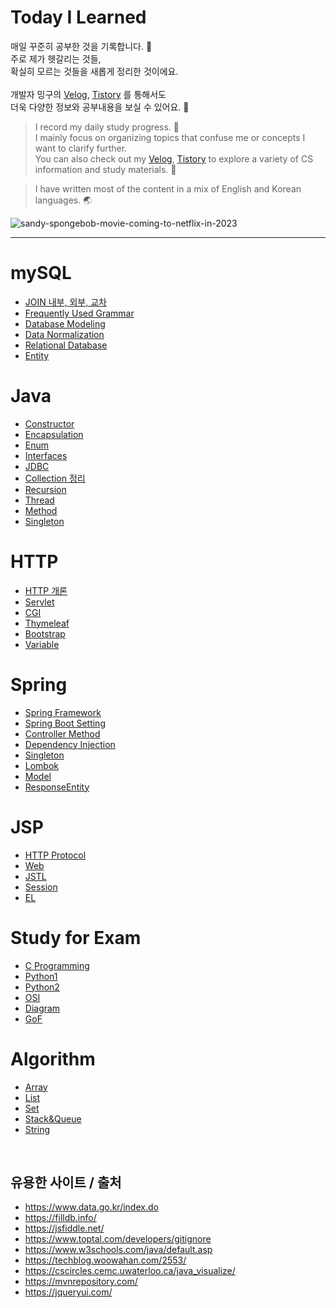 # Today I Learned

매일 꾸준히 공부한 것을 기록합니다. 🌱 <br> 
주로 제가 헷갈리는 것들, <br> 
확실히 모르는 것들을 새롭게 정리한 것이에요.
<br> <br>
개발자 밍구의 [Velog](https://velog.io/@codingmingu), [Tistory](https://julie-mingu.tistory.com/) 를 통해서도 <br>
더욱 다양한 정보와 공부내용을 보실 수 있어요. 📖

>I record my daily study progress. 🌱 <br>
I mainly focus on organizing topics that confuse me or concepts I want to clarify further. <br> 
You can also check out my [Velog](https://velog.io/@codingmingu), [Tistory](https://julie-mingu.tistory.com/)  to explore a variety of CS information and study materials. 📖

> I have written most of the content in a mix of English and Korean languages. 🌏 

![sandy-spongebob-movie-coming-to-netflix-in-2023](https://github.com/julie-min/TIL/assets/130271406/ab4d59fc-a3e1-47d9-8a11-d7b6789e6ad6)

****
# mySQL
- [JOIN 내부, 외부, 교차](https://github.com/julie-min/TIL/blob/main/mySQL/3.%20JOIN.md)
- [Frequently Used Grammar](mySQL/2.MySQL_grammar.md)
- [Database Modeling](mySQL/4.%20Database%20Modeling.md)
- [Data Normalization](mySQL/5.%20Data%20Normalization.md)
- [Relational Database](mySQL/6.%20Relational%20Database.md)
- [Entity](mySQL/Entity.md)

# Java
- [Constructor](Java/Constructor.md)
- [Encapsulation](Java/Encapsulation.md)
- [Enum](Java/Enum.md)
- [Interfaces](Java/Interface.md)
- [JDBC](Java/JDBC.md)
- [Collection 정리](Java/List_Array_Set.md)
- [Recursion](Java/Recursion.md)
- [Thread](Java/Thread.md)
- [Method](Java/Method.md)
- [Singleton](Java/Singleton.md)

# HTTP
- [HTTP 개론](https://github.com/julie-min/TIL/blob/main/HTTP/1.%20HTTP.md)
- [Servlet](https://github.com/julie-min/TIL/blob/main/HTTP/2.%20Servlet.md)
- [CGI](https://github.com/julie-min/TIL/blob/main/HTTP/3.%20CGI.md)
- [Thymeleaf](https://github.com/julie-min/TIL/blob/main/HTTP/4.%20Thymeleaf.md)
- [Bootstrap](https://github.com/julie-min/TIL/blob/main/HTTP/5.%20Bootstrap.md)
- [Variable](variable.md)

# Spring
- [Spring Framework](https://github.com/julie-min/TIL/blob/main/Spring/1.Spring%20Framework.md)
- [Spring Boot Setting](https://github.com/julie-min/TIL/blob/main/Spring/2.Spring%20Boot%20Setting.md)
- [Controller Method](Spring/3.%20Controller%20Method.md)
- [Dependency Injection](Spring/4.%20Dependency%20Injection.md)
- [Singleton](Singleton.md)
- [Lombok](Lombok.md)
- [Model](Model.md)
- [ResponseEntity](ResponseEntity.md)

# JSP
- [HTTP Protocol](JSP/HTTP_protocol.md)
- [Web](JSP/Web.md)
- [JSTL](JSTL.md)
- [Session](Session.md)
- [EL](EL.md)


# Study for Exam
- [C Programming](C_Programming/Exam_study.md)
- [Python1](Python/Exam_quiz.md)
- [Python2](Python/Exam_study.md)
- [OSI](Engineer_Information_Processing/OSI.md)
- [Diagram](Engineer_Information_Processing/Diagram.md)
- [GoF](Engineer_Information_Processing/GoF.md)

# Algorithm
- [Array](Array.md)
- [List](List.md)
- [Set](Set.md)
- [Stack&Queue](Stack&Queue.md)
- [String](String.md)
   
<br>

## 유용한 사이트 / 출처
- https://www.data.go.kr/index.do
- https://filldb.info/
- https://jsfiddle.net/
- https://www.toptal.com/developers/gitignore
- https://www.w3schools.com/java/default.asp 
- https://techblog.woowahan.com/2553/
- https://cscircles.cemc.uwaterloo.ca/java_visualize/
- https://mvnrepository.com/
- https://jqueryui.com/
